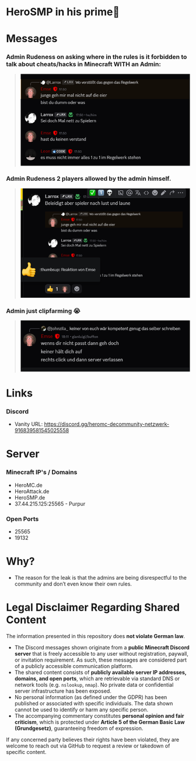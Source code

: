 # HeroSMP in his prime🤡

# Messages
### Admin Rudeness on asking where in the rules is it forbidden to talk about cheats/hacks in Minecraft WITH an Admin:
> <img src=img/Bild_2025-06-04_180440223.png>

### Admin Rudeness 2 players allowed by the admin himself.
> <img src=img/Bild_2025-06-04_180924923.png>

### Admin just clipfarming 😭
> <img src=img/Bild_2025-06-04_181203553.png>

# Links

### Discord
  - Vanity URL: https://discord.gg/heromc-decommunity-netzwerk-916839581545025558

# Server

### Minecraft IP's / Domains
  - HeroMC.de
  - HeroAttack.de
  - HeroSMP.de
  - 37.44.215.125:25565 - Purpur

### Open Ports
  - 25565
  - 19132

# Why?
- The reason for the leak is that the admins are being disrespectful to the community and don’t even know their own rules.

# **Legal Disclaimer Regarding Shared Content**

The information presented in this repository does **not violate German law**.

* The Discord messages shown originate from a **public Minecraft Discord server** that is freely accessible to any user without registration, paywall, or invitation requirement. As such, these messages are considered part of a publicly accessible communication platform.
* The shared content consists of **publicly available server IP addresses, domains, and open ports**, which are retrievable via standard DNS or network tools (e.g. `nslookup`, `nmap`). No private data or confidential server infrastructure has been exposed.
* No personal information (as defined under the GDPR) has been published or associated with specific individuals. The data shown cannot be used to identify or harm any specific person.
* The accompanying commentary constitutes **personal opinion and fair criticism**, which is protected under **Article 5 of the German Basic Law (Grundgesetz)**, guaranteeing freedom of expression.

If any concerned party believes their rights have been violated, they are welcome to reach out via GitHub to request a review or takedown of specific content.

